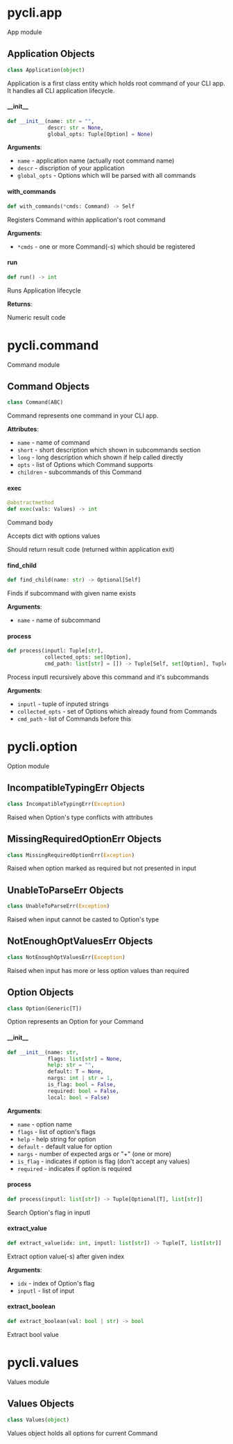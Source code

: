 # pycli.app

App module

## Application Objects

```python
class Application(object)
```

Application is a first class entity which holds     root command of your CLI app. It handles all CLI application     lifecycle.

#### \_\_init\_\_

```python
def __init__(name: str = "",
             descr: str = None,
             global_opts: Tuple[Option] = None)
```

**Arguments**:

- `name` - application name (actually root command name)
- `descr` - discription of your application
- `global_opts` - Options which will be parsed with all commands

#### with\_commands

```python
def with_commands(*cmds: Command) -> Self
```

Registers Command within application's root command

**Arguments**:

- `*cmds` - one or more Command(-s) which should be registered

#### run

```python
def run() -> int
```

Runs Application lifecycle

**Returns**:

  Numeric result code

# pycli.command

Command module

## Command Objects

```python
class Command(ABC)
```

Command represents one command in your CLI app.

**Attributes**:

- `name` - name of command
- `short` - short description which shown in subcommands section
- `long` - long description which shown if help called directly
- `opts` - list of Options which Command supports
- `children` - subcommands of this Command

#### exec

```python
@abstractmethod
def exec(vals: Values) -> int
```

Command body

Accepts dict with options values

Should return result code (returned within application exit)

#### find\_child

```python
def find_child(name: str) -> Optional[Self]
```

Finds if subcommand with given name exists

**Arguments**:

- `name` - name of subcommand

#### process

```python
def process(inputl: Tuple[str],
            collected_opts: set[Option],
            cmd_path: list[str] = []) -> Tuple[Self, set[Option], Tuple[str]]
```

Process inputl recursively above this command and it's subcommands

**Arguments**:

- `inputl` - tuple of inputed strings
- `collected_opts` - set of Options which already found from Commands
- `cmd_path` - list of Commands before this

# pycli.option

Option module

## IncompatibleTypingErr Objects

```python
class IncompatibleTypingErr(Exception)
```

Raised when Option's type conflicts with attributes

## MissingRequiredOptionErr Objects

```python
class MissingRequiredOptionErr(Exception)
```

Raised when option marked as required but not presented in input

## UnableToParseErr Objects

```python
class UnableToParseErr(Exception)
```

Raised when input cannot be casted to Option's type

## NotEnoughOptValuesErr Objects

```python
class NotEnoughOptValuesErr(Exception)
```

Raised when input has more or less option values than required

## Option Objects

```python
class Option(Generic[T])
```

Option represents an Option for your Command

#### \_\_init\_\_

```python
def __init__(name: str,
             flags: list[str] = None,
             help: str = "",
             default: T = None,
             nargs: int | str = 1,
             is_flag: bool = False,
             required: bool = False,
             local: bool = False)
```

**Arguments**:

- `name` - option name
- `flags` - list of option's flags
- `help` - help string for option
- `default` - default value for option
- `nargs` - number of expected args or "+" (one or more)
- `is_flag` - indicates if option is flag (don't accept any values)
- `required` - indicates if option is required

#### process

```python
def process(inputl: list[str]) -> Tuple[Optional[T], list[str]]
```

Search Option's flag in inputl

#### extract\_value

```python
def extract_value(idx: int, inputl: list[str]) -> Tuple[T, list[str]]
```

Extract option value(-s) after given index

**Arguments**:

- `idx` - index of Option's flag
- `inputl` - list of input

#### extract\_boolean

```python
def extract_boolean(val: bool | str) -> bool
```

Extract bool value

# pycli.values

Values module

## Values Objects

```python
class Values(object)
```

Values object holds all options for current Command

